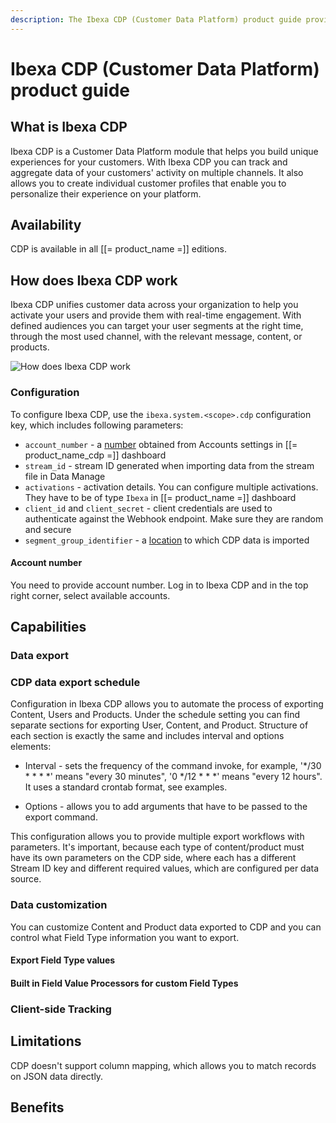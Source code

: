 ```yaml
---
description: The Ibexa CDP (Customer Data Platform) product guide provides a full description of its features as well as the benefits it brings to the client.
---
```


# Ibexa CDP (Customer Data Platform) product guide

## What is Ibexa CDP

Ibexa CDP is a Customer Data Platform module that helps you build unique experiences for your customers.
With Ibexa CDP you can track and aggregate data of your customers' activity on multiple channels.
It also allows you to create individual customer profiles that enable you to personalize their experience on your platform.

## Availability

CDP is available in all [[= product_name =]] editions.

## How does Ibexa CDP work

Ibexa CDP unifies customer data across your organization to help you activate your users and provide them with real-time engagement. 
With defined audiences you can target your user segments at the right time, through the most used channel, with the relevant message, content, or products.

![How does Ibexa CDP work](img/how_cdp_works.png)

### Configuration

To configure Ibexa CDP, use the `ibexa.system.<scope>.cdp` configuration key, which includes following parameters:

- `account_number` - a [number](#account-number) obtained from Accounts settings in [[= product_name_cdp =]] dashboard
- `stream_id` - stream ID generated when importing data from the stream file in Data Manage
- `activations` - activation details. You can configure multiple activations. They have to be of type `Ibexa` in [[= product_name =]] dashboard
- `client_id` and `client_secret` - client credentials are used to authenticate against the Webhook endpoint. Make sure they are random and secure
- `segment_group_identifier` - a [location](#segment-group) to which CDP data is imported

#### Account number

You need to provide account number. Log in to Ibexa CDP and in the top right corner, select available accounts.

## Capabilities

### Data export

### CDP data export schedule

Configuration in Ibexa CDP allows you to automate the process of exporting Content, Users and Products.
Under the schedule setting you can find separate sections for exporting User, Content, and Product. Structure of each section is exactly the same and includes interval and options elements:

- Interval - sets the frequency of the command invoke, for example, '*/30 * * * *' means "every 30 minutes", '0 */12 * * *' means "every 12 hours". It uses a standard crontab format, see examples.

- Options - allows you to add arguments that have to be passed to the export command.

This configuration allows you to provide multiple export workflows with parameters. It's important, because each type of content/product must have its own parameters on the CDP side, where each has a different Stream ID key and different required values, which are configured per data source.

### Data customization

​You can customize Content and Product data exported to CDP and you can control what Field Type information you want to export.

#### Export Field Type values


#### Built in Field Value Processors for custom Field Types

### Client-side Tracking

## Limitations

CDP doesn't support column mapping, which allows you to match records on JSON data directly.

## Benefits